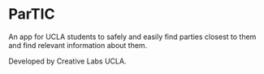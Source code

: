 # ParTIC

An app for UCLA students to safely and easily find parties closest to them and find relevant information about them.

Developed by Creative Labs UCLA. 
